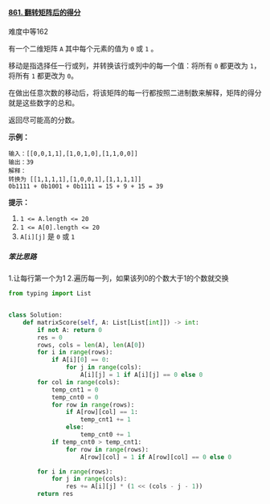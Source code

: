 #### [861. 翻转矩阵后的得分](https://leetcode-cn.com/problems/score-after-flipping-matrix/)

难度中等162

有一个二维矩阵 `A` 其中每个元素的值为 `0` 或 `1` 。

移动是指选择任一行或列，并转换该行或列中的每一个值：将所有 `0` 都更改为 `1`，将所有 `1` 都更改为 `0`。

在做出任意次数的移动后，将该矩阵的每一行都按照二进制数来解释，矩阵的得分就是这些数字的总和。

返回尽可能高的分数。

 



**示例：**

```
输入：[[0,0,1,1],[1,0,1,0],[1,1,0,0]]
输出：39
解释：
转换为 [[1,1,1,1],[1,0,0,1],[1,1,1,1]]
0b1111 + 0b1001 + 0b1111 = 15 + 9 + 15 = 39
```

 

**提示：**

1.  `1 <= A.length <= 20`
2.  `1 <= A[0].length <= 20`
3.  `A[i][j]` 是 `0` 或 `1`



##### 笨比思路

1.让每行第一个为1
2.遍历每一列，如果该列0的个数大于1的个数就交换

```python
from typing import List


class Solution:
    def matrixScore(self, A: List[List[int]]) -> int:
        if not A: return 0
        res = 0
        rows, cols = len(A), len(A[0])
        for i in range(rows):
            if A[i][0] == 0:
                for j in range(cols):
                    A[i][j] = 1 if A[i][j] == 0 else 0
        for col in range(cols):
            temp_cnt1 = 0
            temp_cnt0 = 0
            for row in range(rows):
                if A[row][col] == 1:
                    temp_cnt1 += 1
                else:
                    temp_cnt0 += 1
            if temp_cnt0 > temp_cnt1:
                for row in range(rows):
                    A[row][col] = 1 if A[row][col] == 0 else 0

        for i in range(rows):
            for j in range(cols):
                res += A[i][j] * (1 << (cols - j - 1))
        return res

```


